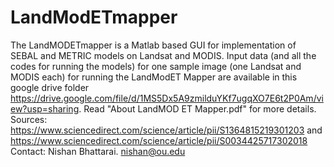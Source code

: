 # LandModETmapper
The LandMODETmapper is a Matlab based GUI for implementation of SEBAL and METRIC models on Landsat and MODIS.
Input data (and all the codes for running the models) for one sample image (one Landsat and MODIS each) for running the LandModET Mapper are available in this google drive folder https://drive.google.com/file/d/1MS5Dx5A9zmilduYKf7ugqXO7E6t2P0Am/view?usp=sharing.
Read "About LandMOD ET Mapper.pdf" for more details.
Sources: https://www.sciencedirect.com/science/article/pii/S1364815219301203 and https://www.sciencedirect.com/science/article/pii/S0034425717302018
Contact: Nishan Bhattarai. nishan@ou.edu
